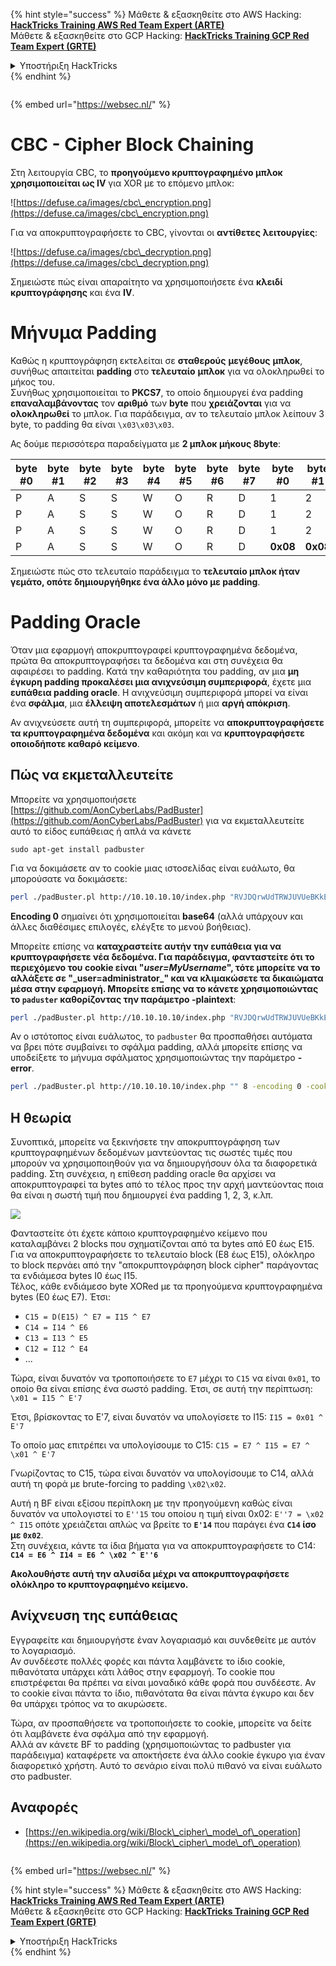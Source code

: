 {% hint style="success" %}
Μάθετε & εξασκηθείτε στο AWS Hacking:<img src="/.gitbook/assets/arte.png" alt="" data-size="line">[**HackTricks Training AWS Red Team Expert (ARTE)**](https://training.hacktricks.xyz/courses/arte)<img src="/.gitbook/assets/arte.png" alt="" data-size="line">\
Μάθετε & εξασκηθείτε στο GCP Hacking: <img src="/.gitbook/assets/grte.png" alt="" data-size="line">[**HackTricks Training GCP Red Team Expert (GRTE)**<img src="/.gitbook/assets/grte.png" alt="" data-size="line">](https://training.hacktricks.xyz/courses/grte)

<details>

<summary>Υποστήριξη HackTricks</summary>

* Ελέγξτε τα [**σχέδια συνδρομής**](https://github.com/sponsors/carlospolop)!
* **Εγγραφείτε στην** 💬 [**ομάδα Discord**](https://discord.gg/hRep4RUj7f) ή στην [**ομάδα telegram**](https://t.me/peass) ή **ακολουθήστε** μας στο **Twitter** 🐦 [**@hacktricks\_live**](https://twitter.com/hacktricks\_live)**.**
* **Μοιραστείτε κόλπα hacking υποβάλλοντας PRs στα** [**HackTricks**](https://github.com/carlospolop/hacktricks) και [**HackTricks Cloud**](https://github.com/carlospolop/hacktricks-cloud) github repos.

</details>
{% endhint %}

<figure><img src="/..https:/pentest.eu/RENDER_WebSec_10fps_21sec_9MB_29042024.gif" alt=""><figcaption></figcaption></figure>

{% embed url="https://websec.nl/" %}


# CBC - Cipher Block Chaining

Στη λειτουργία CBC, το **προηγούμενο κρυπτογραφημένο μπλοκ χρησιμοποιείται ως IV** για XOR με το επόμενο μπλοκ:

![https://defuse.ca/images/cbc\_encryption.png](https://defuse.ca/images/cbc\_encryption.png)

Για να αποκρυπτογραφήσετε το CBC, γίνονται οι **αντίθετες** **λειτουργίες**:

![https://defuse.ca/images/cbc\_decryption.png](https://defuse.ca/images/cbc\_decryption.png)

Σημειώστε πώς είναι απαραίτητο να χρησιμοποιήσετε ένα **κλειδί κρυπτογράφησης** και ένα **IV**.

# Μήνυμα Padding

Καθώς η κρυπτογράφηση εκτελείται σε **σταθερούς** **μεγέθους** **μπλοκ**, συνήθως απαιτείται **padding** στο **τελευταίο** **μπλοκ** για να ολοκληρωθεί το μήκος του.\
Συνήθως χρησιμοποιείται το **PKCS7**, το οποίο δημιουργεί ένα padding **επαναλαμβάνοντας** τον **αριθμό** των **byte** που **χρειάζονται** για να **ολοκληρωθεί** το μπλοκ. Για παράδειγμα, αν το τελευταίο μπλοκ λείπουν 3 byte, το padding θα είναι `\x03\x03\x03`.

Ας δούμε περισσότερα παραδείγματα με **2 μπλοκ μήκους 8byte**:

| byte #0 | byte #1 | byte #2 | byte #3 | byte #4 | byte #5 | byte #6 | byte #7 | byte #0  | byte #1  | byte #2  | byte #3  | byte #4  | byte #5  | byte #6  | byte #7  |
| ------- | ------- | ------- | ------- | ------- | ------- | ------- | ------- | -------- | -------- | -------- | -------- | -------- | -------- | -------- | -------- |
| P       | A       | S       | S       | W       | O       | R       | D       | 1        | 2        | 3        | 4        | 5        | 6        | **0x02** | **0x02** |
| P       | A       | S       | S       | W       | O       | R       | D       | 1        | 2        | 3        | 4        | 5        | **0x03** | **0x03** | **0x03** |
| P       | A       | S       | S       | W       | O       | R       | D       | 1        | 2        | 3        | **0x05** | **0x05** | **0x05** | **0x05** | **0x05** |
| P       | A       | S       | S       | W       | O       | R       | D       | **0x08** | **0x08** | **0x08** | **0x08** | **0x08** | **0x08** | **0x08** | **0x08** |

Σημειώστε πώς στο τελευταίο παράδειγμα το **τελευταίο μπλοκ ήταν γεμάτο, οπότε δημιουργήθηκε ένα άλλο μόνο με padding**.

# Padding Oracle

Όταν μια εφαρμογή αποκρυπτογραφεί κρυπτογραφημένα δεδομένα, πρώτα θα αποκρυπτογραφήσει τα δεδομένα και στη συνέχεια θα αφαιρέσει το padding. Κατά την καθαριότητα του padding, αν μια **μη έγκυρη padding προκαλέσει μια ανιχνεύσιμη συμπεριφορά**, έχετε μια **ευπάθεια padding oracle**. Η ανιχνεύσιμη συμπεριφορά μπορεί να είναι ένα **σφάλμα**, μια **έλλειψη αποτελεσμάτων** ή μια **αργή απόκριση**.

Αν ανιχνεύσετε αυτή τη συμπεριφορά, μπορείτε να **αποκρυπτογραφήσετε τα κρυπτογραφημένα δεδομένα** και ακόμη και να **κρυπτογραφήσετε οποιοδήποτε καθαρό κείμενο**.

## Πώς να εκμεταλλευτείτε

Μπορείτε να χρησιμοποιήσετε [https://github.com/AonCyberLabs/PadBuster](https://github.com/AonCyberLabs/PadBuster) για να εκμεταλλευτείτε αυτό το είδος ευπάθειας ή απλά να κάνετε
```
sudo apt-get install padbuster
```
Για να δοκιμάσετε αν το cookie μιας ιστοσελίδας είναι ευάλωτο, θα μπορούσατε να δοκιμάσετε:
```bash
perl ./padBuster.pl http://10.10.10.10/index.php "RVJDQrwUdTRWJUVUeBKkEA==" 8 -encoding 0 -cookies "login=RVJDQrwUdTRWJUVUeBKkEA=="
```
**Encoding 0** σημαίνει ότι χρησιμοποιείται **base64** (αλλά υπάρχουν και άλλες διαθέσιμες επιλογές, ελέγξτε το μενού βοήθειας).

Μπορείτε επίσης να **καταχραστείτε αυτήν την ευπάθεια για να κρυπτογραφήσετε νέα δεδομένα. Για παράδειγμα, φανταστείτε ότι το περιεχόμενο του cookie είναι "**_**user=MyUsername**_**", τότε μπορείτε να το αλλάξετε σε "\_user=administrator\_" και να κλιμακώσετε τα δικαιώματα μέσα στην εφαρμογή. Μπορείτε επίσης να το κάνετε χρησιμοποιώντας το `paduster` καθορίζοντας την παράμετρο -plaintext**:
```bash
perl ./padBuster.pl http://10.10.10.10/index.php "RVJDQrwUdTRWJUVUeBKkEA==" 8 -encoding 0 -cookies "login=RVJDQrwUdTRWJUVUeBKkEA==" -plaintext "user=administrator"
```
Αν ο ιστότοπος είναι ευάλωτος, το `padbuster` θα προσπαθήσει αυτόματα να βρει πότε συμβαίνει το σφάλμα padding, αλλά μπορείτε επίσης να υποδείξετε το μήνυμα σφάλματος χρησιμοποιώντας την παράμετρο **-error**.
```bash
perl ./padBuster.pl http://10.10.10.10/index.php "" 8 -encoding 0 -cookies "hcon=RVJDQrwUdTRWJUVUeBKkEA==" -error "Invalid padding"
```
## Η θεωρία

Συνοπτικά, μπορείτε να ξεκινήσετε την αποκρυπτογράφηση των κρυπτογραφημένων δεδομένων μαντεύοντας τις σωστές τιμές που μπορούν να χρησιμοποιηθούν για να δημιουργήσουν όλα τα διαφορετικά padding. Στη συνέχεια, η επίθεση padding oracle θα αρχίσει να αποκρυπτογραφεί τα bytes από το τέλος προς την αρχή μαντεύοντας ποια θα είναι η σωστή τιμή που δημιουργεί ένα padding 1, 2, 3, κ.λπ.

![](<../.gitbook/assets/image (629) (1) (1).png>)

Φανταστείτε ότι έχετε κάποιο κρυπτογραφημένο κείμενο που καταλαμβάνει 2 blocks που σχηματίζονται από τα bytes από E0 έως E15.\
Για να αποκρυπτογραφήσετε το τελευταίο block (E8 έως E15), ολόκληρο το block περνάει από την "αποκρυπτογράφηση block cipher" παράγοντας τα ενδιάμεσα bytes I0 έως I15.\
Τέλος, κάθε ενδιάμεσο byte XORed με τα προηγούμενα κρυπτογραφημένα bytes (E0 έως E7). Έτσι:

* `C15 = D(E15) ^ E7 = I15 ^ E7`
* `C14 = I14 ^ E6`
* `C13 = I13 ^ E5`
* `C12 = I12 ^ E4`
* ...

Τώρα, είναι δυνατόν να τροποποιήσετε το `E7` μέχρι το `C15` να είναι `0x01`, το οποίο θα είναι επίσης ένα σωστό padding. Έτσι, σε αυτή την περίπτωση: `\x01 = I15 ^ E'7`

Έτσι, βρίσκοντας το E'7, είναι δυνατόν να υπολογίσετε το I15: `I15 = 0x01 ^ E'7`

Το οποίο μας επιτρέπει να υπολογίσουμε το C15: `C15 = E7 ^ I15 = E7 ^ \x01 ^ E'7`

Γνωρίζοντας το C15, τώρα είναι δυνατόν να υπολογίσουμε το C14, αλλά αυτή τη φορά με brute-forcing το padding `\x02\x02`.

Αυτή η BF είναι εξίσου περίπλοκη με την προηγούμενη καθώς είναι δυνατόν να υπολογιστεί το `E''15` του οποίου η τιμή είναι 0x02: `E''7 = \x02 ^ I15` οπότε χρειάζεται απλώς να βρείτε το **`E'14`** που παράγει ένα **`C14` ίσο με `0x02`**.\
Στη συνέχεια, κάντε τα ίδια βήματα για να αποκρυπτογραφήσετε το C14: **`C14 = E6 ^ I14 = E6 ^ \x02 ^ E''6`**

**Ακολουθήστε αυτή την αλυσίδα μέχρι να αποκρυπτογραφήσετε ολόκληρο το κρυπτογραφημένο κείμενο.**

## Ανίχνευση της ευπάθειας

Εγγραφείτε και δημιουργήστε έναν λογαριασμό και συνδεθείτε με αυτόν το λογαριασμό.\
Αν συνδέεστε πολλές φορές και πάντα λαμβάνετε το ίδιο cookie, πιθανότατα υπάρχει κάτι λάθος στην εφαρμογή. Το cookie που επιστρέφεται θα πρέπει να είναι μοναδικό κάθε φορά που συνδέεστε. Αν το cookie είναι πάντα το ίδιο, πιθανότατα θα είναι πάντα έγκυρο και δεν θα υπάρχει τρόπος να το ακυρώσετε.

Τώρα, αν προσπαθήσετε να τροποποιήσετε το cookie, μπορείτε να δείτε ότι λαμβάνετε ένα σφάλμα από την εφαρμογή.\
Αλλά αν κάνετε BF το padding (χρησιμοποιώντας το padbuster για παράδειγμα) καταφέρετε να αποκτήσετε ένα άλλο cookie έγκυρο για έναν διαφορετικό χρήστη. Αυτό το σενάριο είναι πολύ πιθανό να είναι ευάλωτο στο padbuster.

## Αναφορές

* [https://en.wikipedia.org/wiki/Block\_cipher\_mode\_of\_operation](https://en.wikipedia.org/wiki/Block\_cipher\_mode\_of\_operation)


<figure><img src="/..https:/pentest.eu/RENDER_WebSec_10fps_21sec_9MB_29042024.gif" alt=""><figcaption></figcaption></figure>

{% embed url="https://websec.nl/" %}

{% hint style="success" %}
Μάθετε & εξασκηθείτε στο AWS Hacking:<img src="/.gitbook/assets/arte.png" alt="" data-size="line">[**HackTricks Training AWS Red Team Expert (ARTE)**](https://training.hacktricks.xyz/courses/arte)<img src="/.gitbook/assets/arte.png" alt="" data-size="line">\
Μάθετε & εξασκηθείτε στο GCP Hacking: <img src="/.gitbook/assets/grte.png" alt="" data-size="line">[**HackTricks Training GCP Red Team Expert (GRTE)**<img src="/.gitbook/assets/grte.png" alt="" data-size="line">](https://training.hacktricks.xyz/courses/grte)

<details>

<summary>Υποστήριξη HackTricks</summary>

* Ελέγξτε τα [**σχέδια συνδρομής**](https://github.com/sponsors/carlospolop)!
* **Εγγραφείτε στην** 💬 [**ομάδα Discord**](https://discord.gg/hRep4RUj7f) ή στην [**ομάδα telegram**](https://t.me/peass) ή **ακολουθήστε** μας στο **Twitter** 🐦 [**@hacktricks\_live**](https://twitter.com/hacktricks\_live)**.**
* **Μοιραστείτε κόλπα hacking υποβάλλοντας PRs στα** [**HackTricks**](https://github.com/carlospolop/hacktricks) και [**HackTricks Cloud**](https://github.com/carlospolop/hacktricks-cloud) github repos.

</details>
{% endhint %}
